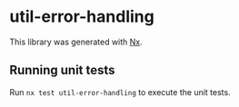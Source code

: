 # util-error-handling

This library was generated with [Nx](https://nx.dev).

## Running unit tests

Run `nx test util-error-handling` to execute the unit tests.
